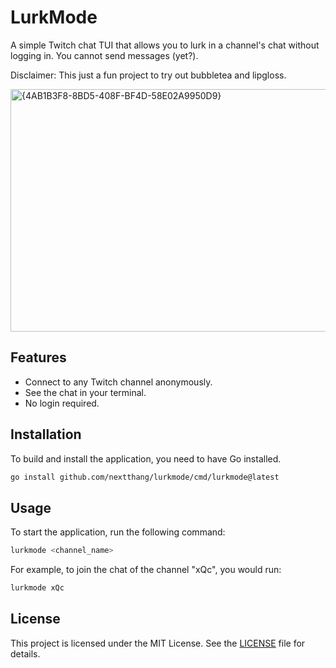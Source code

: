 # LurkMode

A simple Twitch chat TUI that allows you to lurk in a channel's chat without
logging in. You cannot send messages (yet?).

Disclaimer: This just a fun project to try out bubbletea and lipgloss.

<img width="787" height="388" alt="{4AB1B3F8-8BD5-408F-BF4D-58E02A9950D9}" src="https://github.com/user-attachments/assets/53d31244-ac16-410a-b7ef-e78fc8dffd10" />

## Features

- Connect to any Twitch channel anonymously.
- See the chat in your terminal.
- No login required.

## Installation

To build and install the application, you need to have Go installed.

```bash
go install github.com/nextthang/lurkmode/cmd/lurkmode@latest
```

## Usage

To start the application, run the following command:

```bash
lurkmode <channel_name>
```

For example, to join the chat of the channel "xQc", you would run:

```bash
lurkmode xQc
```

## License

This project is licensed under the MIT License. See the [LICENSE](LICENSE)
file for details.
